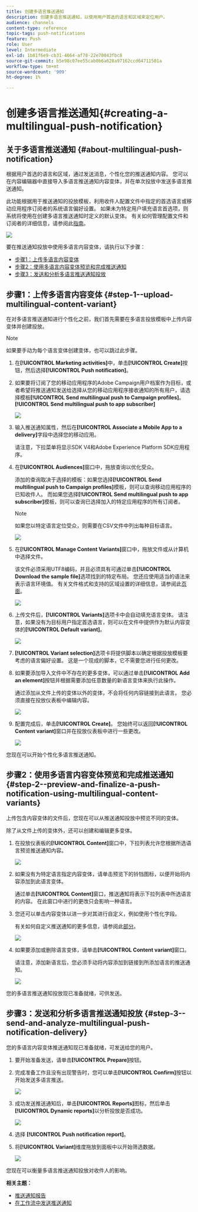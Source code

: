 ```yaml
---
title: 创建多语言推送通知
description: 创建多语言推送通知，以使用用户首选的语言和区域来定位用户。
audience: channels
content-type: reference
topic-tags: push-notifications
feature: Push
role: User
level: Intermediate
exl-id: 1b81f6e9-cb31-4664-af78-22e70043fbc8
source-git-commit: b5e98c07ee55cab0b6a628a97162ccd64711501a
workflow-type: tm+mt
source-wordcount: '909'
ht-degree: 1%

---
```


# 创建多语言推送通知{#creating-a-multilingual-push-notification}

## 关于多语言推送通知 {#about-multilingual-push-notification}

根据用户首选的语言和区域，通过发送消息，个性化您的推送通知内容。 您可以在内容编辑器中直接导入多语言推送通知内容变体，并在单次投放中发送多语言推送通知。

此功能根据用于推送通知的投放模板，利用收件人配置文件中指定的首选语言或移动应用程序订阅者的系统语言偏好设置。 如果未为特定用户填充语言首选项，则系统将使用在创建多语言推送通知时定义的默认变体。 有关如何管理配置文件和订阅者的详细信息，请参阅此[指南](../../audiences/using/get-started-profiles-and-audiences.md)。

![](assets/multivariant_push_1.png)

要在推送通知投放中使用多语言内容变体，请执行以下步骤：

* [步骤1：上传多语言内容变体](#step-1--upload-multilingual-content-variant)
* [步骤2：使用多语言内容变体预览和完成推送通知](#step-2--preview-and-finalize-a-push-notification-using-multilingual-content-variants)
* [步骤3：发送和分析多语言推送通知投放](#step-3--send-and-analyze-multilingual-push-notification-delivery)

## 步骤1：上传多语言内容变体 {#step-1--upload-multilingual-content-variant}

在对多语言推送通知进行个性化之前，我们首先需要在多语言投放模板中上传内容变体并创建投放。

>[!NOTE]
>
>如果要手动为每个语言变体创建变体，也可以跳过此步骤。

1. 在&#x200B;**[!UICONTROL Marketing activities]**&#x200B;中，单击&#x200B;**[!UICONTROL Create]**&#x200B;按钮，然后选择&#x200B;**[!UICONTROL Push notification]**。
1. 如果要将订阅了您的移动应用程序的Adobe Campaign用户档案作为目标，或者希望将推送通知发送给选择从您的移动应用程序接收通知的所有用户，请选择模板&#x200B;**[!UICONTROL Send multilingual push to Campaign profiles]**。**[!UICONTROL Send multilingual push to app subscriber]**

   ![](assets/multivariant_push_2.png)

1. 输入推送通知属性，然后在&#x200B;**[!UICONTROL Associate a Mobile App to a delivery]**&#x200B;字段中选择您的移动应用。

   请注意，下拉菜单将显示SDK V4和Adobe Experience Platform SDK应用程序。

1. 在&#x200B;**[!UICONTROL Audiences]**&#x200B;窗口中，拖放查询以优化受众。

   添加的查询取决于选择的模板：如果您选择&#x200B;**[!UICONTROL Send multilingual push to Campaign profiles]**&#x200B;模板，则可以查询移动应用程序的已知收件人。 而如果您选择&#x200B;**[!UICONTROL Send multilingual push to app subscriber]**&#x200B;模板，则可以查询已选择加入的特定应用程序的所有订阅者。
   >[!NOTE]
   >
   >如果您以特定语言定位受众，则需要在CSV文件中列出每种目标语言。

   ![](assets/push_notif_audience.png)

1. 在&#x200B;**[!UICONTROL Manage Content Variants]**&#x200B;窗口中，拖放文件或从计算机中选择文件。

   该文件必须采用UTF8编码，并且必须具有可通过单击&#x200B;**[!UICONTROL Download the sample file]**&#x200B;选项找到的特定布局。 您还应使用适当的语法来表示语言环境值。 有关文件格式和支持的区域设置的详细信息，请参阅此[页面](../../channels/using/generating-csv-multilingual-push.md)。

   ![](assets/multivariant_push_4.png)

1. 上传文件后，**[!UICONTROL Variants]**&#x200B;选项卡中会自动填充语言变体。 请注意，如果没有为目标用户指定首选语言，则可以在文件中提供作为默认内容变体的&#x200B;**[!UICONTROL Default variant]**。

   ![](assets/multivariant_push_5.png)

1. **[!UICONTROL Variant selection]**&#x200B;选项卡将提供脚本以确定根据投放模板要考虑的语言偏好设置。 这是一个现成的脚本，它不需要您进行任何更改。
1. 如果要添加导入文件中不存在的更多变体，可以通过单击&#x200B;**[!UICONTROL Add an element]**&#x200B;按钮并根据需要添加任意数量的新语言变体来执行此操作。

   通过添加从文件上传的变体以外的变体，不会将任何内容链接到此语言。 您必须直接在投放仪表板中编辑内容。

   ![](assets/multivariant_push_6.png)

1. 配置完成后，单击&#x200B;**[!UICONTROL Create]**。 您始终可以返回&#x200B;**[!UICONTROL Content variant]**&#x200B;窗口并在投放仪表板中进行一些更改。

   ![](assets/multivariant_push_8.png)

您现在可以开始个性化多语言推送通知。

## 步骤2：使用多语言内容变体预览和完成推送通知 {#step-2--preview-and-finalize-a-push-notification-using-multilingual-content-variants}

上传包含内容变体的文件后，您现在可以从推送通知投放中预览不同的变体。

除了从文件上传的变体外，还可以创建和编辑更多变体。

1. 在投放仪表板的&#x200B;**[!UICONTROL Content]**&#x200B;窗口中，下拉列表允许您根据所选语言预览推送通知内容。

   ![](assets/multivariant_push_7.png)

1. 如果没有为特定语言指定内容变体，请单击预览下的铃铛图标，以便开始将内容添加到此语言变体。

   通过单击&#x200B;**[!UICONTROL Content]**&#x200B;窗口，推送通知将表示下拉列表中所选语言的内容。 在此窗口中进行的更改只会影响一种语言。

1. 您还可以单击内容变体以进一步对其进行自定义，例如使用个性化字段。

   有关如何自定义推送通知的更多信息，请参阅此[部分](../../channels/using/customizing-a-push-notification.md)。

   ![](assets/multivariant_push_9.png)

1. 如果要添加或删除语言变体，请单击&#x200B;**[!UICONTROL Content variant]**&#x200B;窗口。

   请注意，添加新语言后，您必须手动将内容添加到链接到所添加语言的推送通知。

   ![](assets/multivariant_push_10.png)

您的多语言推送通知投放现已准备就绪，可供发送。

## 步骤3：发送和分析多语言推送通知投放 {#step-3--send-and-analyze-multilingual-push-notification-delivery}

您的多语言内容变体推送通知现已准备就绪，可发送给您的用户。

1. 要开始准备发送，请单击&#x200B;**[!UICONTROL Prepare]**&#x200B;按钮。
1. 完成准备工作且没有出现警告时，您可以单击&#x200B;**[!UICONTROL Confirm]**&#x200B;按钮以开始发送多语言推送。

   ![](assets/multivariant_push_12.png)

1. 成功发送推送通知后，单击&#x200B;**[!UICONTROL Reports]**&#x200B;图标，然后单击&#x200B;**[!UICONTROL Dynamic reports]**&#x200B;以分析投放是否成功。

   ![](assets/multivariant_push_13.png)

1. 选择 **[!UICONTROL Push notification report]**。
1. 将&#x200B;**[!UICONTROL Variant]**&#x200B;维度拖放到面板中以开始筛选数据。

   ![](assets/multivariant_push_11.png)

您现在可以衡量多语言推送通知投放对收件人的影响。

**相关主题：**

* [推送通知报告](../../reporting/using/push-notification-report.md)
* [在工作流中发送推送通知](../../automating/using/push-notification-delivery.md)
